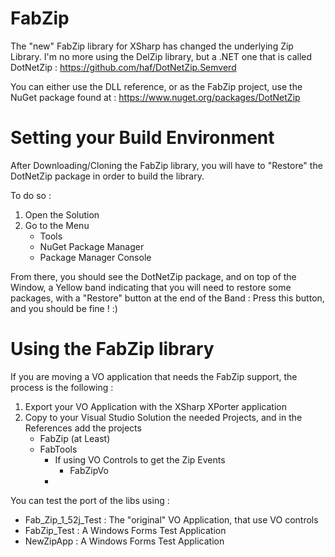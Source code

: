 # FabZip

The "new" FabZip library for XSharp has changed the underlying Zip Library.
I'm no more using the DelZip library, but a .NET one that is called DotNetZip : https://github.com/haf/DotNetZip.Semverd

You can either use the DLL reference, or as the FabZip project, use the NuGet package found at : https://www.nuget.org/packages/DotNetZip

# Setting your Build Environment
After Downloading/Cloning the FabZip library, you will have to "Restore" the DotNetZip package in order to build the library.

To do so :
1. Open the Solution
2. Go to the Menu
   - Tools
   - NuGet Package Manager
   - Package Manager Console

From there, you should see the DotNetZip package, and on top of the Window, a Yellow band indicating that you will need to restore some packages, with a "Restore" button at the end of the Band : Press this button, and you should be fine ! :)


# Using the FabZip library
If you are moving a VO application that needs the FabZip support, the process is the following :

1. Export your VO Application with the XSharp XPorter application
2. Copy to your Visual Studio Solution the needed Projects, and in the References add the projects
    - FabZip (at Least)
    - FabTools
      - If using VO Controls to get the Zip Events
        - FabZipVo
      - 
        

You can test the port of the libs using :
- Fab_Zip_1_52j_Test : The "original" VO Application, that use VO controls
- FabZip_Test : A Windows Forms Test Application
- NewZipApp : A Windows Forms Test Application